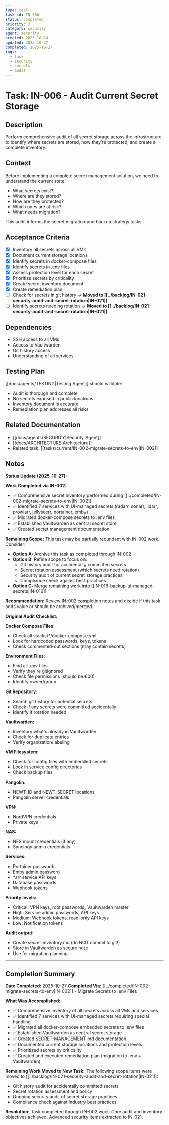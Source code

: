```yaml
---
type: task
task-id: IN-006
status: completed
priority: 3
category: security
agent: security
created: 2025-10-24
updated: 2025-10-27
completed: 2025-10-27
tags:
  - task
  - security
  - secrets
  - audit
---
```


# Task: IN-006 - Audit Current Secret Storage

## Description

Perform comprehensive audit of all secret storage across the infrastructure to identify where secrets are stored, how they're protected, and create a complete inventory.

## Context

Before implementing a complete secret management solution, we need to understand the current state:
- What secrets exist?
- Where are they stored?
- How are they protected?
- Which ones are at risk?
- What needs migration?

This audit informs the secret migration and backup strategy tasks.

## Acceptance Criteria

- [x] Inventory all secrets across all VMs
- [x] Document current storage locations
- [x] Identify secrets in docker-compose files
- [x] Identify secrets in .env files
- [x] Assess protection level for each secret
- [x] Prioritize secrets by criticality
- [x] Create secret inventory document
- [x] Create remediation plan
- [ ] Check for secrets in git history → **Moved to [[../backlog/IN-021-security-audit-and-secret-rotation|IN-021]]**
- [ ] Identify secrets needing rotation → **Moved to [[../backlog/IN-021-security-audit-and-secret-rotation|IN-021]]**

## Dependencies

- SSH access to all VMs
- Access to Vaultwarden
- Git history access
- Understanding of all services

## Testing Plan

[[docs/agents/TESTING|Testing Agent]] should validate:
- Audit is thorough and complete
- No secrets exposed in public locations
- Inventory document is accurate
- Remediation plan addresses all risks

## Related Documentation

- [[docs/agents/SECURITY|Security Agent]]
- [[docs/ARCHITECTURE|Architecture]]
- Related task: [[tasks/current/IN-002-migrate-secrets-to-env|IN-002]]

## Notes

**Status Update (2025-10-27):**

**Work Completed via IN-002:**
- ✅ Comprehensive secret inventory performed during [[../completed/IN-002-migrate-secrets-to-env|IN-002]]
- ✅ Identified 7 services with UI-managed secrets (radarr, sonarr, lidarr, prowlarr, jellyseerr, portainer, emby)
- ✅ Migrated docker-compose secrets to .env files
- ✅ Established Vaultwarden as central secret store
- ✅ Created secret management documentation

**Remaining Scope:**
This task may be partially redundant with IN-002 work. Consider:
- **Option A:** Archive this task as completed through IN-002
- **Option B:** Refine scope to focus on:
  - Git history audit for accidentally committed secrets
  - Secret rotation assessment (which secrets need rotation)
  - Security audit of current secret storage practices
  - Compliance check against best practices
- **Option C:** Merge remaining work into [[IN-016-backup-ui-managed-secrets|IN-016]]

**Recommendation:** Review IN-002 completion notes and decide if this task adds value or should be archived/merged.

**Original Audit Checklist:**

**Docker Compose Files:**
- Check all stacks/*/docker-compose.yml
- Look for hardcoded passwords, keys, tokens
- Check commented-out sections (may contain secrets)

**Environment Files:**
- Find all .env files
- Verify they're gitignored
- Check file permissions (should be 600)
- Identify owner/group

**Git Repository:**
- Search git history for potential secrets
- Check if any secrets were committed accidentally
- Identify if rotation needed

**Vaultwarden:**
- Inventory what's already in Vaultwarden
- Check for duplicate entries
- Verify organization/labeling

**VM Filesystem:**
- Check for config files with embedded secrets
- Look in service config directories
- Check backup files

**Pangolin:**
- NEWT_ID and NEWT_SECRET locations
- Pangolin server credentials

**VPN:**
- NordVPN credentials
- Private keys

**NAS:**
- NFS mount credentials (if any)
- Synology admin credentials

**Services:**
- Portainer passwords
- Emby admin password
- *arr service API keys
- Database passwords
- Webhook tokens

**Priority levels:**
- Critical: VPN keys, root passwords, Vaultwarden master
- High: Service admin passwords, API keys
- Medium: Webhook tokens, read-only API keys
- Low: Notification tokens

**Audit output:**
- Create secret-inventory.md (do NOT commit to git!)
- Store in Vaultwarden as secure note
- Use for migration planning

---

## Completion Summary

**Date Completed:** 2025-10-27
**Completed Via:** [[../completed/IN-002-migrate-secrets-to-env|IN-002]] - Migrate Secrets to .env Files

**What Was Accomplished:**
- ✅ Comprehensive inventory of all secrets across all VMs and services
- ✅ Identified 7 services with UI-managed secrets requiring special handling
- ✅ Migrated all docker-compose embedded secrets to .env files
- ✅ Established Vaultwarden as central secret storage
- ✅ Created SECRET-MANAGEMENT.md documentation
- ✅ Documented current storage locations and protection levels
- ✅ Prioritized secrets by criticality
- ✅ Created and executed remediation plan (migration to .env + Vaultwarden)

**Remaining Work Moved to New Task:**
The following scope items were moved to [[../backlog/IN-021-security-audit-and-secret-rotation|IN-021]]:
- Git history audit for accidentally committed secrets
- Secret rotation assessment and policy
- Ongoing security audit of secret storage practices
- Compliance check against industry best practices

**Resolution:** Task completed through IN-002 work. Core audit and inventory objectives achieved. Advanced security items extracted to IN-021.
